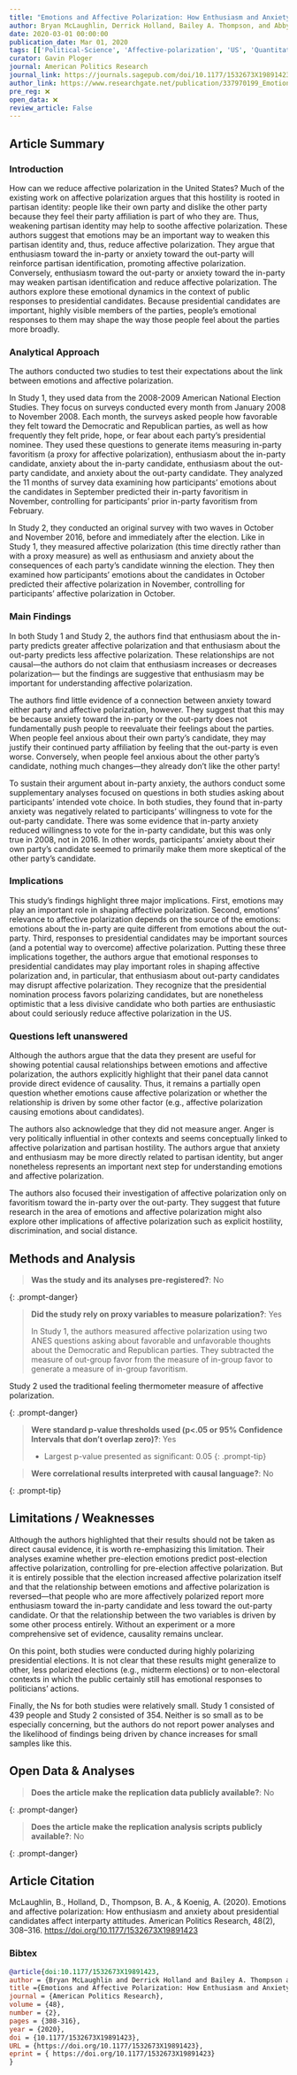 ```yaml
---
title: "Emotions and Affective Polarization: How Enthusiasm and Anxiety about Presidential Candidates Affect Interparty Attitudes"
author: Bryan McLaughlin, Derrick Holland, Bailey A. Thompson, and Abby Koenig
date: 2020-03-01 00:00:00
publication_date: Mar 01, 2020
tags: [['Political-Science', 'Affective-polarization', 'US', 'Quantitative', 'Descriptive', 'ANES']]
curator: Gavin Ploger
journal: American Politics Research
journal_link: https://journals.sagepub.com/doi/10.1177/1532673X19891423
author_link: https://www.researchgate.net/publication/337970199_Emotions_and_Affective_Polarization_How_Enthusiasm_and_Anxiety_About_Presidential_Candidates_Affect_Interparty_Attitudes
pre_reg: ❌
open_data: ❌
review_article: False
---
```


## Article Summary

### Introduction
How can we reduce affective polarization in the United States? Much of the existing work on affective polarization argues that this hostility is rooted in partisan identity: people like their own party and dislike the other party because they feel their party affiliation is part of who they are. Thus, weakening partisan identity may help to soothe affective polarization. These authors suggest that emotions may be an important way to weaken this partisan identity and, thus, reduce affective polarization. They argue that enthusiasm toward the in-party or anxiety toward the out-party will reinforce partisan identification, promoting affective polarization. Conversely, enthusiasm toward the out-party or anxiety toward the in-party may weaken partisan identification and reduce affective polarization. The authors explore these emotional dynamics in the context of public responses to presidential candidates. Because presidential candidates are important, highly visible members of the parties, people’s emotional responses to them may shape the way those people feel about the parties more broadly. 

### Analytical Approach
The authors conducted two studies to test their expectations about the link between emotions and affective polarization. 

In Study 1, they used data from the 2008-2009 American National Election Studies. They focus on surveys conducted every month from January 2008 to November 2008. Each month, the surveys asked people how favorable they felt toward the Democratic and Republican parties, as well as how frequently they felt pride, hope, or fear about each party’s presidential nominee. They used these questions to generate items measuring in-party favoritism (a proxy for affective polarization), enthusiasm about the in-party candidate, anxiety about the in-party candidate, enthusiasm about the out-party candidate, and anxiety about the out-party candidate. They analyzed the 11 months of survey data examining how participants’ emotions about the candidates in September predicted their in-party favoritism in November, controlling for participants’ prior in-party favoritism from February. 

In Study 2, they conducted an original survey with two waves in October and November 2016, before and immediately after the election. Like in Study 1, they measured affective polarization (this time directly rather than with a proxy measure) as well as enthusiasm and anxiety about the consequences of each party’s candidate winning the election. They then examined how participants’ emotions about the candidates in October predicted their affective polarization in November, controlling for participants’ affective polarization in October.


### Main Findings
In both Study 1 and Study 2, the authors find that enthusiasm about the in-party predicts greater affective polarization and that enthusiasm about the out-party predicts less affective polarization. These relationships are not causal—the authors do not claim that enthusiasm increases or decreases polarization— but the findings are suggestive that enthusiasm may be important for understanding affective polarization.

The authors find little evidence of a connection between anxiety toward either party and affective polarization, however. They suggest that this may be because anxiety toward the in-party or the out-party does not fundamentally push people to reevaluate their feelings about the parties. When people feel anxious about their own party’s candidate, they may justify their continued party affiliation by feeling that the out-party is even worse. Conversely, when people feel anxious about the other party’s candidate, nothing much changes—they already don’t like the other party! 

To sustain their argument about in-party anxiety, the authors conduct some supplementary analyses focused on questions in both studies asking about participants’ intended vote choice. In both studies, they found that in-party anxiety was negatively related to participants’ willingness to vote for the out-party candidate. There was some evidence that in-party anxiety reduced willingness to vote for the in-party candidate, but this was only true in 2008, not in 2016. In other words, participants’ anxiety about their own party’s candidate seemed to primarily make them more skeptical of the other party’s candidate.

### Implications
This study’s findings highlight three major implications. First, emotions may play an important role in shaping affective polarization. Second, emotions’ relevance to affective polarization depends on the source of the emotions: emotions about the in-party are quite different from emotions about the out-party. Third, responses to presidential candidates may be important sources (and a potential way to overcome) affective polarization. Putting these three implications together, the authors argue that emotional responses to presidential candidates may play important roles in shaping affective polarization and, in particular, that enthusiasm about out-party candidates may disrupt affective polarization. They recognize that the presidential nomination process favors polarizing candidates, but are nonetheless optimistic that a less divisive candidate who both parties are enthusiastic about could seriously reduce affective polarization in the US.

### Questions left unanswered
Although the authors argue that the data they present are useful for showing potential causal relationships between emotions and affective polarization, the authors explicitly highlight that their panel data cannot provide direct evidence of causality. Thus, it remains a partially open question whether emotions cause affective polarization or whether the relationship is driven by some other factor (e.g., affective polarization causing emotions about candidates).

The authors also acknowledge that they did not measure anger. Anger is very politically influential in other contexts and seems conceptually linked to affective polarization and partisan hostility. The authors argue that anxiety and enthusiasm may be more directly related to partisan identity, but anger nonetheless represents an important next step for understanding emotions and affective polarization.

The authors also focused their investigation of affective polarization only on favoritism toward the in-party over the out-party. They suggest that future research in the area of emotions and affective polarization might also explore other implications of affective polarization such as explicit hostility, discrimination, and social distance.


## Methods and Analysis

> **Was the study and its analyses pre-registered?**: No
> 
{: .prompt-danger}

> **Did the study rely on proxy variables to measure polarization?**: Yes
> 
> 
> In Study 1, the authors measured affective polarization using two ANES questions asking about favorable and unfavorable thoughts about the Democratic and Republican parties. They subtracted the measure of out-group favor from the measure of in-group favor to generate a measure of in-group favoritism. 

Study 2 used the traditional feeling thermometer measure of affective polarization.

{: .prompt-danger}


> **Were standard p-value thresholds used (p<.05 or 95% Confidence Intervals that don’t overlap zero)?**: Yes
> 
> - Largest p-value presented as significant: 0.05
{: .prompt-tip}

> **Were correlational results interpreted with causal language?**: No
> 
{: .prompt-tip}

## Limitations / Weaknesses

Although the authors highlighted that their results should not be taken as direct causal evidence, it is worth re-emphasizing this limitation. Their analyses examine whether pre-election emotions predict post-election affective polarization, controlling for pre-election affective polarization. But it is entirely possible that the election increased affective polarization itself and that the relationship between emotions and affective polarization is reversed—that people who are more affectively polarized report more enthusiasm toward the in-party candidate and less toward the out-party candidate. Or that the relationship between the two variables is driven by some other process entirely. Without an experiment or a more comprehensive set of evidence, causality remains unclear.

On this point, both studies were conducted during highly polarizing presidential elections. It is not clear that these results might generalize to other, less polarized elections (e.g., midterm elections) or to non-electoral contexts in which the public certainly still has emotional responses to politicians’ actions.

Finally, the Ns for both studies were relatively small. Study 1 consisted of 439 people and Study 2 consisted of 354. Neither is so small as to be especially concerning, but the authors do not report power analyses and the likelihood of findings being driven by chance increases for small samples like this. 


## Open Data & Analyses

> **Does the article make the replication data publicly available?**: No
> 
{: .prompt-danger}

> **Does the article make the replication analysis scripts publicly available?**: No
> 
{: .prompt-danger}



## Article Citation

McLaughlin, B., Holland, D., Thompson, B. A., & Koenig, A. (2020). Emotions and affective polarization: How enthusiasm and anxiety about presidential candidates affect interparty attitudes. American Politics Research, 48(2), 308–316. https://doi.org/10.1177/1532673X19891423

### Bibtex

```bibtex
@article{doi:10.1177/1532673X19891423,
author = {Bryan McLaughlin and Derrick Holland and Bailey A. Thompson and Abby Koenig},
title ={Emotions and Affective Polarization: How Enthusiasm and Anxiety About Presidential Candidates Affect Interparty Attitudes},
journal = {American Politics Research},
volume = {48},
number = {2},
pages = {308-316},
year = {2020},
doi = {10.1177/1532673X19891423},
URL = {https://doi.org/10.1177/1532673X19891423},
eprint = { https://doi.org/10.1177/1532673X19891423}
}
```